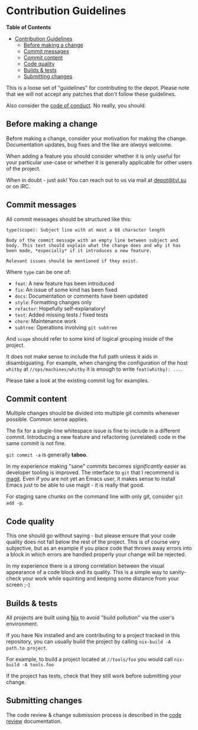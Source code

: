 Contribution Guidelines
=======================

<!-- markdown-toc start - Don't edit this section. Run M-x markdown-toc-refresh-toc -->
**Table of Contents**

- [Contribution Guidelines](#contribution-guidelines)
    - [Before making a change](#before-making-a-change)
    - [Commit messages](#commit-messages)
    - [Commit content](#commit-content)
    - [Code quality](#code-quality)
    - [Builds & tests](#builds--tests)
    - [Submitting changes](#submitting-changes)

<!-- markdown-toc end -->

This is a loose set of "guidelines" for contributing to the depot. Please note
that we will not accept any patches that don't follow these guidelines.

Also consider the [code of conduct](./CODE_OF_CONDUCT.md). No really,
you should.

## Before making a change

Before making a change, consider your motivation for making the change.
Documentation updates, bug fixes and the like are *always* welcome.

When adding a feature you should consider whether it is only useful for your
particular use-case or whether it is generally applicable for other users of the
project.

When in doubt - just ask! You can reach out to us via mail at
[depot@tvl.su](mailto:depot@tvl.su) or on IRC.

## Commit messages

All commit messages should be structured like this:

```
type(scope): Subject line with at most a 68 character length

Body of the commit message with an empty line between subject and
body. This text should explain what the change does and why it has
been made, *especially* if it introduces a new feature.

Relevant issues should be mentioned if they exist.
```

Where `type` can be one of:

* `feat`: A new feature has been introduced
* `fix`: An issue of some kind has been fixed
* `docs`: Documentation or comments have been updated
* `style`: Formatting changes only
* `refactor`: Hopefully self-explanatory!
* `test`: Added missing tests / fixed tests
* `chore`: Maintenance work
* `subtree`: Operations involving `git subtree`

And `scope` should refer to some kind of logical grouping inside of the project.

It does not make sense to include the full path unless it aids in
disambiguating. For example, when changing the configuration of the host
`whitby` at `//ops/machines/whitby` it is enough to write `feat(whitby): ...`.

Please take a look at the existing commit log for examples.

## Commit content

Multiple changes should be divided into multiple git commits whenever possible.
Common sense applies.

The fix for a single-line whitespace issue is fine to include in a different
commit. Introducing a new feature and refactoring (unrelated) code in the same
commit is not fine.

`git commit -a` is generally **taboo**.

In my experience making "sane" commits becomes *significantly* easier as
developer tooling is improved. The interface to `git` that I recommend is
[magit][]. Even if you are not yet an Emacs user, it makes sense to install
Emacs just to be able to use magit - it is really that good.

For staging sane chunks on the command line with only git, consider `git add
-p`.

## Code quality

This one should go without saying - but please ensure that your code quality
does not fall below the rest of the project. This is of course very subjective,
but as an example if you place code that throws away errors into a block in
which errors are handled properly your change will be rejected.

In my experience there is a strong correlation between the visual appearance of
a code block and its quality. This is a simple way to sanity-check your work
while squinting and keeping some distance from your screen ;-)

## Builds & tests

All projects are built using [Nix][] to avoid "build pollution" via the user's
environment.

If you have Nix installed and are contributing to a project tracked in this
repository, you can usually build the project by calling `nix-build -A
path.to.project`.

For example, to build a project located at `//tools/foo` you would call
`nix-build -A tools.foo`

If the project has tests, check that they still work before submitting your
change.

## Submitting changes

The code review & change submission process is described in the [code
review][] documentation.

[magit]: https://magit.vc/
[Nix]: https://nixos.org/nix/
[code review]: ./REVIEWS.md
